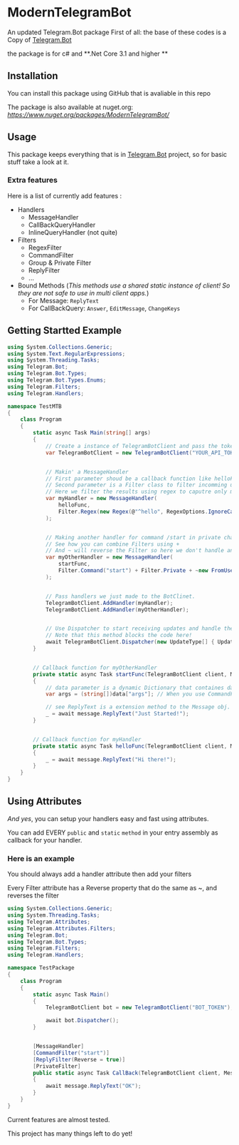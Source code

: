 # ModernTelegramBot
An updated Telegram.Bot package
First of all: the base of these codes is a Copy of [Telegram.Bot](https://github.com/TelegramBots/Telegram.Bot)

the package is for c# and **.Net Core 3.1 and higher **

## Installation 
You can install this package using GitHub that is avaliable in this repo

The package is also available at nuget.org:
_https://www.nuget.org/packages/ModernTelegramBot/_

## Usage
This package keeps everything that is in [Telegram.Bot](https://github.com/TelegramBots/Telegram.Bot) project, so for basic stuff take a look at it.

### Extra features 
Here is a list of currently add features :
  - Handlers
    - MessageHandler
    - CallBackQueryHandler
    - InlineQueryHandler (not quite)
  - Filters
    - RegexFilter
    - CommandFilter
    - Group & Private Filter
    - ReplyFilter
    - ...
  - Bound Methods (_This methods use a shared static instance of client! So they are not safe to use in multi client apps._)
    - For Message: `ReplyText`
    - For CallBackQuery: `Answer`, `EditMessage`, `ChangeKeys`
    
## Getting Startted Example

```cs
using System.Collections.Generic;
using System.Text.RegularExpressions;
using System.Threading.Tasks;
using Telegram.Bot;
using Telegram.Bot.Types;
using Telegram.Bot.Types.Enums;
using Telegram.Filters;
using Telegram.Handlers;

namespace TestMTB
{
    class Program
    {
        static async Task Main(string[] args)
        {
            // Create a instance of TelegramBotClient and pass the token you got from @BotFather
            var TelegramBotClient = new TelegramBotClient("YOUR_API_TOKEN");


            // Makin' a MessageHandler
            // First parameter shoud be a callback function like helloFunc here
            // Second parameter is a Filter class to filter incomming updates for this handler
            // Here we filter the results using regex to caputre only messages starting with Hello.
            var myHandler = new MessageHandler(
                helloFunc, 
                Filter.Regex(new Regex(@"^hello", RegexOptions.IgnoreCase))
            );


            // Making another handler for command /start in private chat only.
            // See how you can combine Filters using +
            // And ~ will reverse the Filter so here we don't handle any messages from '1234577'
            var myOtherHandler = new MessageHandler(
                startFunc,
                Filter.Command("start") + Filter.Private + ~new FromUsersFilter(1234577)
            );


            // Pass handlers we just made to the BotClinet.
            TelegramBotClient.AddHandler(myHandler);
            TelegramBotClient.AddHandler(myOtherHandler);


            // Use Dispatcher to start receiving updates and handle them
            // Note that this method blocks the code here!
            await TelegramBotClient.Dispatcher(new UpdateType[] { UpdateType.Message });
        }


        // Callback function for myOtherHandler
        private static async Task startFunc(TelegramBotClient client, Message message, Dictionary<string, dynamic> data)
        {
            // data parameter is a dynamic Dictionary that containes data depending on your filters
            var args = (string[])data["args"]; // When you use CommandFilter you have args in data Dictionary

            // see ReplyText is a extension method to the Message obj.
            _ = await message.ReplyText("Just Started!");
        }


        // Callback function for myHandler
        private static async Task helloFunc(TelegramBotClient client, Message message, Dictionary<string, dynamic> data)
        {
            _ = await message.ReplyText("Hi there!");
        }
    }
}
```

## Using Attributes
*And yes*, you can setup your handlers easy and fast using attributes.

You can add EVERY `public` and `static` `method` in your entry assembly as callback for your handler.

### Here is an example

You should always add a handler attribute then add your filters

Every Filter attribute has a Reverse property that do the same as ~, and reverses the filter

```cs
using System.Collections.Generic;
using System.Threading.Tasks;
using Telegram.Attributes;
using Telegram.Attributes.Filters;
using Telegram.Bot;
using Telegram.Bot.Types;
using Telegram.Filters;
using Telegram.Handlers;

namespace TestPackage
{
    class Program
    {
        static async Task Main()
        {
            TelegramBotClient bot = new TelegramBotClient("BOT_TOKEN");

            await bot.Dispatcher();
        }


        [MessageHandler]
        [CommandFilter("start")]
        [ReplyFilter(Reverse = true)]
        [PrivateFilter]
        public static async Task CallBack(TelegramBotClient client, Message message, Dictionary<string, dynamic> data)
        {
            await message.ReplyText("OK");
        }
    }
}
```


Current features are almost tested.

This project has many things left to do yet!

    

